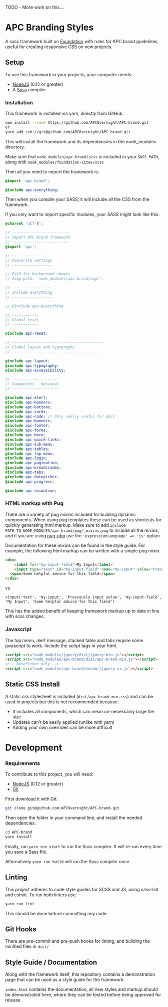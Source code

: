 TODO - More work on this....

# APC Branding Styles

A sass framework built on [Foundation](http://foundation.zurb.com/sites/docs/) with rules for APC brand guidelines, useful for creating responsive CSS on new projects.

## Setup

To use this framework in your projects, your computer needs:

- [NodeJS](https://nodejs.org/en/) (0.12 or greater)
- A [Sass](http://sass-lang.com/) compiler

### Installation

This framework is installed via yarn, directly from GitHub.

```bash
npm install --save https://github.com/APCOvernight/APC-brand.git
or
yarn add ssh://git@github.com/APCOvernight/APC-brand.git
```

This will install the framework and its dependencies in the node_modules directory.

Make sure that `node_modules/apc-brand/scss` is included in your `SASS_PATH`, along with `node_modules/foundation-sites/scss`

Then all you need to import the framework is:

```scss
@import 'apc-brand';

@include apc-everything;
```

Then when you compile your SASS, it will include all the CSS from the framework.

If you only want to import specific modules, your SASS might look like this:

```scss
@charset 'utf-8';

// --------------------------
// Import APC brand framework
// --------------------------
@import 'apc';

// ------------------
// Overwrite settings
// ------------------

// Path for background images
// $img-path: 'node_modules/apc-brand/img/';

// ------------------
// Include everything
// ------------------

// @include apc-everything

// ------------
// Global reset
// ------------

@include apc-reset;

// -----------------------------------------
// Global layout and typography
// -----------------------------------------

@include apc-layout;
@include apc-typography;
@include apc-accessibility;

// ---------------------
// Components - Optional
// ---------------------

@include apc-alert;
@include apc-banners;
@include apc-buttons;
@include apc-cards;
@include apc-code; // Only really useful for docs
@include apc-banners;
@include apc-footer;
@include apc-forms;
@include apc-hero;
@include apc-quick-links;
@include apc-sub-menu;
@include apc-tables;
@include apc-top-menu;
@include apc-login;
@include apc-pagination;
@include apc-breadcrumbs;
@include apc-tabs;
@include apc-datepicker;
@include apc-progress;

@include apc-animation;
```

### HTML markup with Pug

There are a variety of pug mixins included for building dynamic components. When using pug templates these can be used as shortcuts for quickly generating html markup. Make sure to add `include PATH_TO_NODE_MODULES/apc-brand/pug/_mixins.pug` to include all the mixins, and if you are using [pug-php](https://github.com/pug-php/pug) use the `'expressionLanguage' => 'js'` option.

Documentation for these mixins can be found in the style guide. For example, the following html markup can be written with a simple pug mixin.

```html
<div>
    <label for="my-input-field">My Input</label>
    <input type="text" id="my-input-field" name="my-input" value="Previously input value"/>
  <span>Some helpful advice for this field</span>
</div>
```
vs
```pug
+input('text', 'my-input', 'Previously input value', 'my-input-field', 'My Input', 'Some helpful advice for this field')
```

This has the added benefit of keeping framework markup up to date in line with scss changes.

### Javascript

The top menu, alert message, stacked table and tabs require some javascript to work. Include the script tags in your html.

```html
<script src="node_modules/jquery/dist/jquery.min.js"></script>
<script src="node_modules/apc-brand/dist/apc-brand.min.js"></script>
<!-- DatePicker only -->
<script src="node_modules/apc-brand/vendor/jquery-ui.js"></script>
```

## Static CSS Install

A static css stylesheet is included (`dist/apc-brand.min.css`) and can be used in projects but this is not recommended because:
- It includes all components, which can mean un-necessarily large file size
- Updates can't be easily applied (unlike with yarn)
- Adding your own overrides can be more difficult

# Development

### Requirements

To contribute to this project, you will need:

- [NodeJS](https://nodejs.org/en/) (0.12 or greater)
- [Git](https://git-scm.com/)

First download it with Git:

```bash
git clone git@github.com:APCOvernight/APC-brand.git
```

Then open the folder in your command line, and install the needed dependencies:

```bash
cd APC-brand
yarn install
```

Finally, run `yarn run start` to run the Sass compiler. It will re-run every time you save a Sass file.

Alternatively `yarn run build` will run the Sass compiler once

## Linting

This project adheres to code style guides for SCSS and JS, using sass-lint and eshint. To run both linters use:

```bash
yarn run lint
```

This should be done before committing any code.

## Git Hooks

There are pre-commit and pre-push hooks for linting, and building the minified files in `dist/`

## Style Guide / Documentation

Along with the framework itself, this repository contains a demonstration page that can be used as a style guide for the framework.

`index.html` contains the documentation, all new styles and markup should be demonstrated here, where they can be tested before being approved for release
